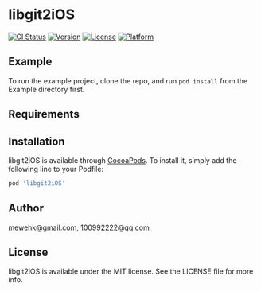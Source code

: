 # libgit2iOS

[![CI Status](https://img.shields.io/travis/mewehk@gmail.com/libgit2iOS.svg?style=flat)](https://travis-ci.org/mewehk@gmail.com/libgit2iOS)
[![Version](https://img.shields.io/cocoapods/v/libgit2iOS.svg?style=flat)](https://cocoapods.org/pods/libgit2iOS)
[![License](https://img.shields.io/cocoapods/l/libgit2iOS.svg?style=flat)](https://cocoapods.org/pods/libgit2iOS)
[![Platform](https://img.shields.io/cocoapods/p/libgit2iOS.svg?style=flat)](https://cocoapods.org/pods/libgit2iOS)

## Example

To run the example project, clone the repo, and run `pod install` from the Example directory first.

## Requirements

## Installation

libgit2iOS is available through [CocoaPods](https://cocoapods.org). To install
it, simply add the following line to your Podfile:

```ruby
pod 'libgit2iOS'
```

## Author

mewehk@gmail.com, 100992222@qq.com

## License

libgit2iOS is available under the MIT license. See the LICENSE file for more info.
